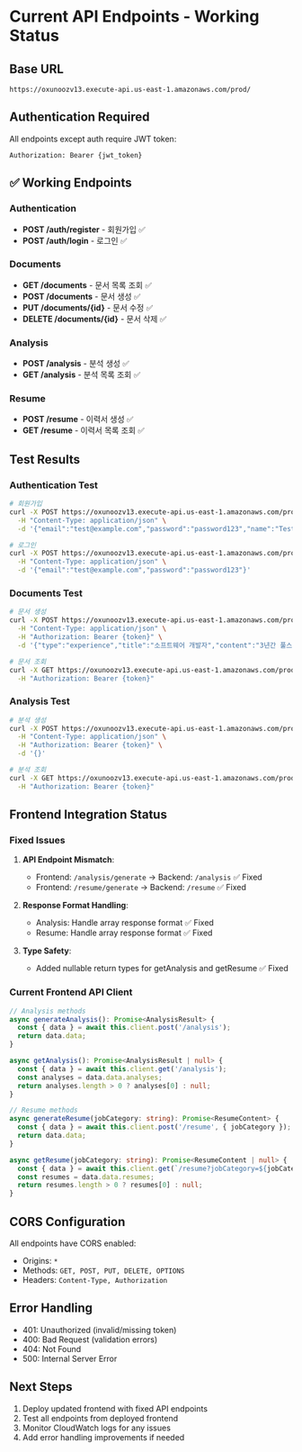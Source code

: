 # Current API Endpoints - Working Status

## Base URL
```
https://oxunoozv13.execute-api.us-east-1.amazonaws.com/prod/
```

## Authentication Required
All endpoints except auth require JWT token:
```
Authorization: Bearer {jwt_token}
```

## ✅ Working Endpoints

### Authentication
- **POST /auth/register** - 회원가입 ✅
- **POST /auth/login** - 로그인 ✅

### Documents  
- **GET /documents** - 문서 목록 조회 ✅
- **POST /documents** - 문서 생성 ✅
- **PUT /documents/{id}** - 문서 수정 ✅
- **DELETE /documents/{id}** - 문서 삭제 ✅

### Analysis
- **POST /analysis** - 분석 생성 ✅
- **GET /analysis** - 분석 목록 조회 ✅

### Resume
- **POST /resume** - 이력서 생성 ✅
- **GET /resume** - 이력서 목록 조회 ✅

## Test Results

### Authentication Test
```bash
# 회원가입
curl -X POST https://oxunoozv13.execute-api.us-east-1.amazonaws.com/prod/auth/register \
  -H "Content-Type: application/json" \
  -d '{"email":"test@example.com","password":"password123","name":"Test User"}'

# 로그인  
curl -X POST https://oxunoozv13.execute-api.us-east-1.amazonaws.com/prod/auth/login \
  -H "Content-Type: application/json" \
  -d '{"email":"test@example.com","password":"password123"}'
```

### Documents Test
```bash
# 문서 생성
curl -X POST https://oxunoozv13.execute-api.us-east-1.amazonaws.com/prod/documents \
  -H "Content-Type: application/json" \
  -H "Authorization: Bearer {token}" \
  -d '{"type":"experience","title":"소프트웨어 개발자","content":"3년간 풀스택 개발 경험"}'

# 문서 조회
curl -X GET https://oxunoozv13.execute-api.us-east-1.amazonaws.com/prod/documents \
  -H "Authorization: Bearer {token}"
```

### Analysis Test
```bash
# 분석 생성
curl -X POST https://oxunoozv13.execute-api.us-east-1.amazonaws.com/prod/analysis \
  -H "Content-Type: application/json" \
  -H "Authorization: Bearer {token}" \
  -d '{}'

# 분석 조회
curl -X GET https://oxunoozv13.execute-api.us-east-1.amazonaws.com/prod/analysis \
  -H "Authorization: Bearer {token}"
```

## Frontend Integration Status

### Fixed Issues
1. **API Endpoint Mismatch**: 
   - Frontend: `/analysis/generate` → Backend: `/analysis` ✅ Fixed
   - Frontend: `/resume/generate` → Backend: `/resume` ✅ Fixed

2. **Response Format Handling**:
   - Analysis: Handle array response format ✅ Fixed
   - Resume: Handle array response format ✅ Fixed

3. **Type Safety**:
   - Added nullable return types for getAnalysis and getResume ✅ Fixed

### Current Frontend API Client
```typescript
// Analysis methods
async generateAnalysis(): Promise<AnalysisResult> {
  const { data } = await this.client.post('/analysis');
  return data.data;
}

async getAnalysis(): Promise<AnalysisResult | null> {
  const { data } = await this.client.get('/analysis');
  const analyses = data.data.analyses;
  return analyses.length > 0 ? analyses[0] : null;
}

// Resume methods  
async generateResume(jobCategory: string): Promise<ResumeContent> {
  const { data } = await this.client.post('/resume', { jobCategory });
  return data.data;
}

async getResume(jobCategory: string): Promise<ResumeContent | null> {
  const { data } = await this.client.get(`/resume?jobCategory=${jobCategory}`);
  const resumes = data.data.resumes;
  return resumes.length > 0 ? resumes[0] : null;
}
```

## CORS Configuration
All endpoints have CORS enabled:
- Origins: `*`
- Methods: `GET, POST, PUT, DELETE, OPTIONS`
- Headers: `Content-Type, Authorization`

## Error Handling
- 401: Unauthorized (invalid/missing token)
- 400: Bad Request (validation errors)
- 404: Not Found
- 500: Internal Server Error

## Next Steps
1. Deploy updated frontend with fixed API endpoints
2. Test all endpoints from deployed frontend
3. Monitor CloudWatch logs for any issues
4. Add error handling improvements if needed